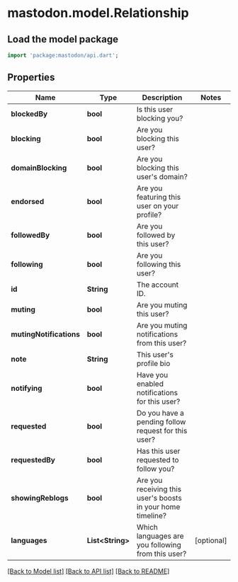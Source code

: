 # mastodon.model.Relationship

## Load the model package
```dart
import 'package:mastodon/api.dart';
```

## Properties
Name | Type | Description | Notes
------------ | ------------- | ------------- | -------------
**blockedBy** | **bool** | Is this user blocking you? | 
**blocking** | **bool** | Are you blocking this user? | 
**domainBlocking** | **bool** | Are you blocking this user's domain? | 
**endorsed** | **bool** | Are you featuring this user on your profile? | 
**followedBy** | **bool** | Are you followed by this user? | 
**following** | **bool** | Are you following this user? | 
**id** | **String** | The account ID. | 
**muting** | **bool** | Are you muting this user? | 
**mutingNotifications** | **bool** | Are you muting notifications from this user? | 
**note** | **String** | This user's profile bio | 
**notifying** | **bool** | Have you enabled notifications for this user? | 
**requested** | **bool** | Do you have a pending follow request for this user? | 
**requestedBy** | **bool** | Has this user requested to follow you? | 
**showingReblogs** | **bool** | Are you receiving this user's boosts in your home timeline? | 
**languages** | **List&lt;String&gt;** | Which languages are you following from this user? | [optional] 

[[Back to Model list]](../README.md#documentation-for-models) [[Back to API list]](../README.md#documentation-for-api-endpoints) [[Back to README]](../README.md)


